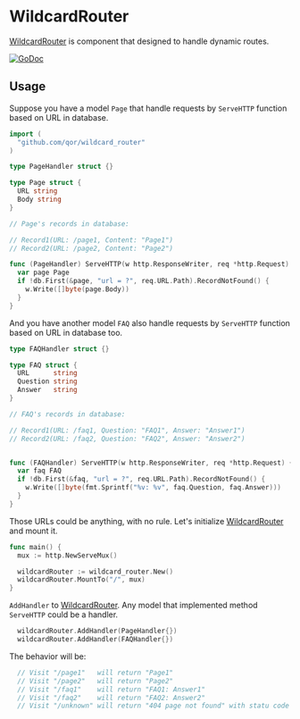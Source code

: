 # WildcardRouter

[WildcardRouter](https://github.com/qor/wildcard_router) is component that designed to handle dynamic routes.

[![GoDoc](https://godoc.org/github.com/qor/wildcard_router?status.svg)](https://godoc.org/github.com/qor/wildcard_router)

## Usage

Suppose you have a model `Page` that handle requests by `ServeHTTP` function based on URL in database.

```go
import (
  "github.com/qor/wildcard_router"
)

type PageHandler struct {}

type Page struct {
  URL string
  Body string
}

// Page's records in database:

// Record1(URL: /page1, Content: "Page1")
// Record2(URL: /page2, Content: "Page2")

func (PageHandler) ServeHTTP(w http.ResponseWriter, req *http.Request) {
  var page Page
  if !db.First(&page, "url = ?", req.URL.Path).RecordNotFound() {
    w.Write([]byte(page.Body))
  }
}
```

And you have another model `FAQ` also handle requests by `ServeHTTP` function based on URL in database too.

```go
type FAQHandler struct {}

type FAQ struct {
  URL      string
  Question string
  Answer   string
}

// FAQ's records in database:

// Record1(URL: /faq1, Question: "FAQ1", Answer: "Answer1")
// Record2(URL: /faq2, Question: "FAQ2", Answer: "Answer2")


func (FAQHandler) ServeHTTP(w http.ResponseWriter, req *http.Request) {
  var faq FAQ
  if !db.First(&faq, "url = ?", req.URL.Path).RecordNotFound() {
    w.Write([]byte(fmt.Sprintf("%v: %v", faq.Question, faq.Answer)))
  }
}
```

Those URLs could be anything, with no rule. Let's initialize [WildcardRouter](https://github.com/qor/wildcard_router) and mount it.

```go
func main() {
  mux := http.NewServeMux()

  wildcardRouter := wildcard_router.New()
  wildcardRouter.MountTo("/", mux)
}
```

`AddHandler` to [WildcardRouter](https://github.com/qor/wildcard_router). Any model that implemented method `ServeHTTP` could be a handler.

```go
  wildcardRouter.AddHandler(PageHandler{})
  wildcardRouter.AddHandler(FAQHandler{})
```

The behavior will be:

```go
  // Visit "/page1"   will return "Page1"
  // Visit "/page2"   will return "Page2"
  // Visit "/faq1"    will return "FAQ1: Answer1"
  // Visit "/faq2"    will return "FAQ2: Answer2"
  // Visit "/unknown" will return "404 page not found" with statu code 404
```
